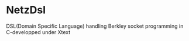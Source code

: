 # NetzDsl
DSL(Domain Specific Language) handling Berkley socket programming in C-developped under Xtext
